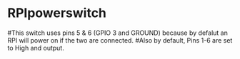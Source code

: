# RPIpowerswitch
#This switch uses pins 5 & 6 (GPIO 3 and GROUND) because by defalut an RPI will power on if the two are connected. 
#Also by default, Pins 1-6 are set to High and output. 
